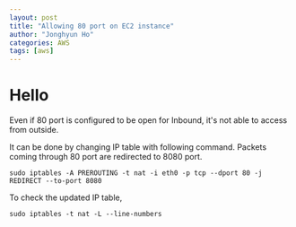 ```yaml
---
layout: post
title: "Allowing 80 port on EC2 instance"
author: "Jonghyun Ho"
categories: AWS
tags: [aws]
---
```


# Hello

Even if 80 port is configured to be open for Inbound, it's not able to access from outside.

It can be done by changing IP table with following command.
Packets coming through 80 port are redirected to 8080 port.
```
sudo iptables -A PREROUTING -t nat -i eth0 -p tcp --dport 80 -j REDIRECT --to-port 8080
```

To check the updated IP table,
```
sudo iptables -t nat -L --line-numbers
```
